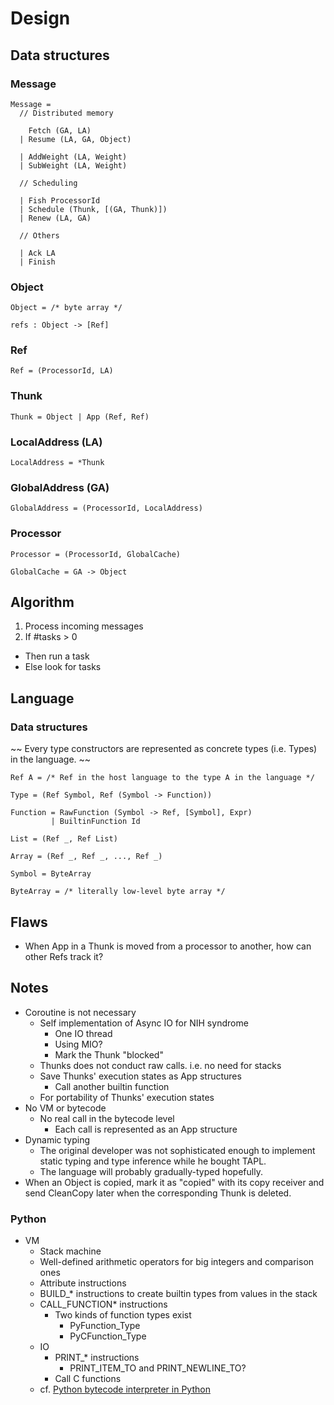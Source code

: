 # Design

## Data structures

### Message

```
Message =
  // Distributed memory

    Fetch (GA, LA)
  | Resume (LA, GA, Object)

  | AddWeight (LA, Weight)
  | SubWeight (LA, Weight)

  // Scheduling

  | Fish ProcessorId
  | Schedule (Thunk, [(GA, Thunk)])
  | Renew (LA, GA)

  // Others

  | Ack LA
  | Finish
```

### Object

```
Object = /* byte array */

refs : Object -> [Ref]
```

### Ref

```
Ref = (ProcessorId, LA)
```

### Thunk

```
Thunk = Object | App (Ref, Ref)
```

### LocalAddress (LA)

```
LocalAddress = *Thunk
```

### GlobalAddress (GA)

```
GlobalAddress = (ProcessorId, LocalAddress)
```

### Processor

```
Processor = (ProcessorId, GlobalCache)

GlobalCache = GA -> Object
```


## Algorithm

1. Process incoming messages
2. If #tasks > 0
  - Then run a task
  - Else look for tasks


## Language

### Data structures

~~
Every type constructors are represented as concrete types (i.e. Types) in the
language.
~~

```
Ref A = /* Ref in the host language to the type A in the language */

Type = (Ref Symbol, Ref (Symbol -> Function))

Function = RawFunction (Symbol -> Ref, [Symbol], Expr)
         | BuiltinFunction Id

List = (Ref _, Ref List)

Array = (Ref _, Ref _, ..., Ref _)

Symbol = ByteArray

ByteArray = /* literally low-level byte array */
```


## Flaws

- When App in a Thunk is moved from a processor to another, how can other Refs
  track it?


## Notes

- Coroutine is not necessary
  - Self implementation of Async IO for NIH syndrome
    - One IO thread
    - Using MIO?
    - Mark the Thunk "blocked"
  - Thunks does not conduct raw calls. i.e. no need for stacks
  - Save Thunks' execution states as App structures
    - Call another builtin function
  - For portability of Thunks' execution states
- No VM or bytecode
  - No real call in the bytecode level
    - Each call is represented as an App structure
- Dynamic typing
  - The original developer was not sophisticated enough to implement static
    typing and type inference while he bought TAPL.
  - The language will probably gradually-typed hopefully.
- When an Object is copied, mark it as "copied" with its copy receiver and send
  CleanCopy later when the corresponding Thunk is deleted.

### Python

- VM
  - Stack machine
  - Well-defined arithmetic operators for big integers and comparison ones
  - Attribute instructions
  - BUILD\_\* instructions to create builtin types from values in the stack
  - CALL\_FUNCTION\* instructions
    - Two kinds of function types exist
      - PyFunction_Type
      - PyCFunction_Type
  - IO
    - PRINT\_\* instructions
      - PRINT\_ITEM\_TO and PRINT\_NEWLINE\_TO?
    - Call C functions
  - cf. [Python bytecode interpreter in Python](the://github.com/nedbat/byterun/blob/master/byterun/pyvm2.py)
